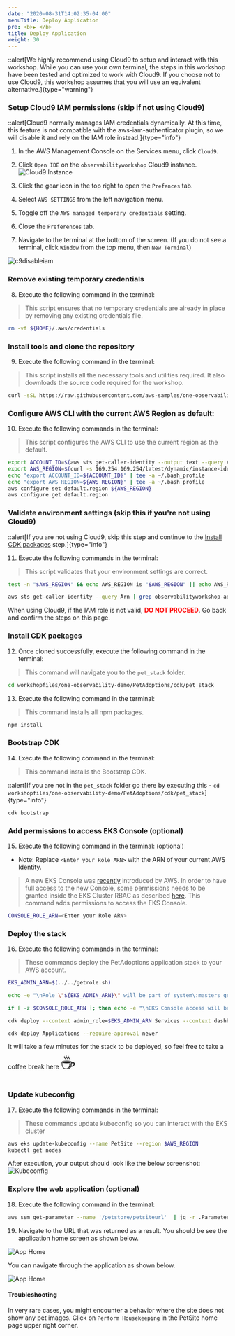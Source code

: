 ```yaml
---
date: "2020-08-31T14:02:35-04:00"
menuTitle: Deploy Application
pre: <b>▶︎ </b>
title: Deploy Application
weight: 30
---
```


::alert[We highly recommend using Cloud9 to setup and interact with this workshop. While you can use your own terminal, the steps in this workshop have been tested and optimized to work with Cloud9. If you choose not to use Cloud9, this workshop assumes that you will use an equivalent alternative.]{type="warning"}

### Setup Cloud9 IAM permissions (skip if not using Cloud9)

::alert[Cloud9 normally manages IAM credentials dynamically. At this time, this feature is not compatible with the aws-iam-authenticator plugin, so we will disable it and rely on the IAM role instead.]{type="info"}

1. In the AWS Management Console on the Services menu, click `Cloud9`.
2. Click `Open IDE` on the `observabilityworkshop` Cloud9 instance.
![Cloud9 Instance](/static/images/c9-openIDE.png?classes=shadow)

3. Click the gear icon in the top right to open the `Prefences` tab.
4. Select `AWS SETTINGS` from the left navigation menu.
5. Toggle off the `AWS managed temporary credentials` setting.
6. Close the `Preferences` tab.
7. Navigate to the terminal at the bottom of the screen. (If you do not see  a terminal, click `Window` from the top menu, then `New Terminal`)

![c9disableiam](/static/images/c9disableiam.png)

### Remove existing temporary credentials
8. Execute the following command in the terminal:
> This script ensures that no temporary credentials are already in place by removing any existing credentials file. 
```bash
rm -vf ${HOME}/.aws/credentials
```

### Install tools and clone the repository
9. Execute the following command in the terminal:
> This script installs all the necessary tools and utilities required. It also downloads the source code required for the workshop.

```bash
curl -sSL https://raw.githubusercontent.com/aws-samples/one-observability-demo/main/PetAdoptions/envsetup.sh | bash -s stable
```

### Configure AWS CLI with the current AWS Region as default:
10. Execute the following commands in the terminal:

> This script configures the AWS CLI to use the current region as the default.

```bash
export ACCOUNT_ID=$(aws sts get-caller-identity --output text --query Account)
export AWS_REGION=$(curl -s 169.254.169.254/latest/dynamic/instance-identity/document | jq -r '.region')
echo "export ACCOUNT_ID=${ACCOUNT_ID}" | tee -a ~/.bash_profile
echo "export AWS_REGION=${AWS_REGION}" | tee -a ~/.bash_profile
aws configure set default.region ${AWS_REGION}
aws configure get default.region
```

### Validate environment settings (skip this if you're not using Cloud9)

::alert[If you are not using Cloud9, skip this step and continue to the [Install CDK packages](#install-cdk-packages) step.]{type="info"} 

11. Execute the following commands in the terminal:

> This script validates that your environment settings are correct.

```bash
test -n "$AWS_REGION" && echo AWS_REGION is "$AWS_REGION" || echo AWS_REGION is not set

aws sts get-caller-identity --query Arn | grep observabilityworkshop-admin -q && echo "You're good. IAM role IS valid." || echo "IAM role NOT valid. DO NOT PROCEED."
```

When using Cloud9, if the IAM role is not valid, <span style="color: red;">**DO NOT PROCEED**</span>. Go back and confirm the steps on this page.

### Install CDK packages
12. Once cloned successfully, execute the following command in the terminal:
> This command will navigate you to the `pet_stack` folder.

```bash
cd workshopfiles/one-observability-demo/PetAdoptions/cdk/pet_stack
```
13. Execute the following command in the terminal:
> This command installs all npm packages.

```bash
npm install
```
### Bootstrap CDK 

14. Execute the following command in the terminal:
> This command installs the Bootstrap CDK.

::alert[If you are not in the `pet_stack` folder go there by executing this - ```cd workshopfiles/one-observability-demo/PetAdoptions/cdk/pet_stack```]{type="info"}

```bash
cdk bootstrap
```

### Add permissions to access EKS Console (optional)
15. Execute the following command in the terminal: (optional)
* Note: Replace `<Enter your Role ARN>` with the ARN of your current AWS Identity.

> A new EKS Console was [recently](https://aws.amazon.com/blogs/containers/introducing-the-new-amazon-eks-console/) introduced by AWS. In order to have full access to the new Console, some permissions needs to be granted inside the EKS Cluster RBAC as described [here](https://docs.aws.amazon.com/eks/latest/userguide/view-workloads.html). This command adds permissions to access the EKS Console. 

```bash
CONSOLE_ROLE_ARN=<Enter your Role ARN>
```


### Deploy the stack

16. Execute the following commands in the terminal:

> These commands deploy the PetAdoptions application stack to your AWS account.

```bash
EKS_ADMIN_ARN=$(../../getrole.sh)

echo -e "\nRole \"${EKS_ADMIN_ARN}\" will be part of system\:masters group\n" 

if [ -z $CONSOLE_ROLE_ARN ]; then echo -e "\nEKS Console access will be restricted\n"; else echo -e "\nRole \"${CONSOLE_ROLE_ARN}\" will have access to EKS Console\n"; fi

cdk deploy --context admin_role=$EKS_ADMIN_ARN Services --context dashboard_role_arn=$CONSOLE_ROLE_ARN --require-approval never

cdk deploy Applications --require-approval never

``` 

It will take a few minutes for the stack to be deployed, so feel free to take a coffee break here <span style=font-size:40px> ☕️ </span>

### Update kubeconfig
17. Execute the following commands in the terminal:
> These commands update kubeconfig so you can interact with the EKS cluster

```bash
aws eks update-kubeconfig --name PetSite --region $AWS_REGION            
kubectl get nodes                                
```

After execution, your output should look like the below screenshot:
![Kubeconfig](/static/images/eksconfigured.png)

### Explore the web application (optional)

18. Execute the following command in the terminal: 

```bash
aws ssm get-parameter --name '/petstore/petsiteurl'  | jq -r .Parameter.Value
```
19. Navigate to the URL that was returned as a result. You should be see the application home screen as shown below.

![App Home](/static/images/playaround/home.png)


You can navigate through the application as shown below.

![App Home](/static/images/playaround/play.gif)

#### Troubleshooting

In very rare cases, you might encounter a behavior where the site does not show any pet images. Click on `Perform Housekeeping` in the PetSite home page upper right corner.